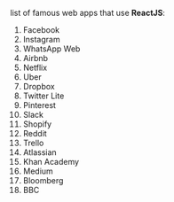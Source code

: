 list of famous web apps that use **ReactJS**:

1. Facebook
2. Instagram
3. WhatsApp Web
4. Airbnb
5. Netflix
6. Uber
7. Dropbox
8. Twitter Lite
9. Pinterest
10. Slack
11. Shopify
12. Reddit
13. Trello
14. Atlassian
15. Khan Academy
16. Medium
17. Bloomberg
18. BBC